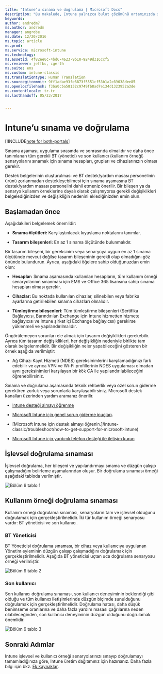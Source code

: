 ```yaml
---
title: "Intune’u sınama ve doğrulama | Microsoft Docs"
description: "Bu makalede, Intune yalnızca bulut çözümünü ortamınızda sınarken ve doğrularken göz önünde bulundurmanız gereken tüm ayrıntılar sağlanır."
keywords: 
author: andredm7
ms.author: andredm
manager: angrobe
ms.date: 12/20/2016
ms.topic: article
ms.prod: 
ms.service: microsoft-intune
ms.technology: 
ms.assetid: 4f82ee0c-4bd6-4623-9b10-9249d316ccf5
ms.reviewer: jeffbu, cgerth
ms.suite: ems
ms.custom: intune-classic
ms.translationtype: Human Translation
ms.sourcegitcommit: 9ff1adae93fe6873f5551cf58b1a2e89638dee85
ms.openlocfilehash: f3ba0c5a58132c9749fb8ad7e134d1323952a3de
ms.contentlocale: tr-tr
ms.lasthandoff: 05/23/2017


---
```


# <a name="intune-testing-and-validation"></a>Intune’u sınama ve doğrulama

[!INCLUDE[note for both-portals](../includes/note-for-both-portals.md)]

Sınama aşaması, uygulama sırasında ve sonrasında olmalıdır ve daha önce tanımlanan tüm gerekli BT (yönetici) ve son kullanıcı (kullanım örneği) senaryolarını sınamak için sınama hesapları, grupları ve cihazlarınızın olması gerekir.

Destek belgelerinin oluşturulması ve BT destek/yardım masası personelinin ürünü zorlanmadan destekleyebilmesi için sınama aşamasına BT destek/yardım masası personelini dahil etmeniz önerilir. Bir bileşen ya da senaryo kullanım örneklerine dayalı olarak çalışmıyorsa gerekli değişiklikleri belgelediğinizden ve değişikliğin nedenini eklediğinizden emin olun.

## <a name="before-you-begin"></a>Başlamadan önce

Aşağıdakileri belgelemek önemlidir:

-   **Sınama ölçütleri:** Karşılaştırılacak kıyaslama noktalarını tanımlar.

-   **Tasarım bileşenleri:** En az 1 sınama ölçütünde bulunmalıdır.

Bir tasarım bileşeni, bir gereksinim veya senaryoya uygun en az 1 sınama ölçütünde mevcut değilse tasarım bileşeninin gerekli olup olmadığını göz önünde bulundurun. Ayrıca, aşağıdaki öğelere sahip olduğunuzdan emin olun:

-   **Hesaplar:** Sınama aşamasında kullanılan hesapların, tüm kullanım örneği senaryolarının sınanması için EMS ve Office 365 lisansına sahip sınama hesapları olması gerekir.

-   **Cihazlar:** Bu noktada kullanılan cihazlar, silinebilen veya fabrika ayarlarına getirilebilen sınama cihazları olmalıdır.

-   **Tümleştirme bileşenleri:** Tüm tümleştirme bileşenleri (Sertifika Bağlayıcısı, Barındırılan Exchange için Intune hizmetten hizmete bağlayıcısı ve Intune şirket içi Exchange bağlayıcısı) gerekirse yüklenmeli ve yapılandırılmalıdır.

Öngörülemeyen sorunları ele almak için tasarım değişiklikleri gerekebilir. Ayrıca tüm tasarım değişiklikleri, her değişikliğin nedeniyle birlikte tam olarak belgelenmelidir. Bir değişikliğin neler yapabileceğini gösteren bir örnek aşağıda verilmiştir:

-   Ağ Cihazı Kayıt Hizmeti (NDES) gereksinimlerini karşılamadığınızı fark edebilir ve ayrıca VPN ve Wi-Fi profillerinin NDES uygulaması olmadan aynı gereksinimleri karşılayan bir kök CA ile yapılandırılabileceğini öğrenebilirsiniz.

Sınama ve doğrulama aşamasında teknik rehberlik veya özel sorun giderme gerektiren zorluk veya sorunlarla karşılaşabilirsiniz. Microsoft destek kanalları üzerinden yardım aramanız önerilir.

-   [Intune desteği almayı öğrenme](/intune-classic/troubleshoot/how-to-get-support-for-microsoft-intune)

-   [Microsoft Intune için genel sorun giderme ipuçları](/intune-classic/troubleshoot/general-troubleshooting-tips-for-microsoft-intune).

-   [Microsoft Intune için destek almayı öğrenin.]/intune-classic/troubleshoot/how-to-get-support-for-microsoft-intune)

-   [Microsoft Intune için yardımlı telefon desteği ile iletişim kurun](/intune-classic/troubleshoot/contact-assisted-phone-support-for-microsoft-intune)

## <a name="functional-validation-testing"></a>İşlevsel doğrulama sınaması

İşlevsel doğrulama, her bileşeni ve yapılandırmayı sınama ve düzgün çalışıp çalışmadığını belirleme aşamalarından oluşur. Bir doğrulama sınaması örneği aşağıdaki tabloda verilmiştir.

![Bölüm 9 tablo 1](../media/section-9-image-1-table.PNG)

## <a name="use-case-validation-testing"></a>Kullanım örneği doğrulama sınaması

Kullanım örneği doğrulama sınaması, senaryoların tam ve işlevsel olduğunu doğrulamak için gerçekleştirilmelidir. İki tür kullanım örneği senaryosu vardır: BT yöneticisi ve son kullanıcı.

### <a name="it-admin"></a>BT Yöneticisi

BT Yöneticisi doğrulama sınaması, bir cihaz veya kullanıcıya uygulanan Yönetim eyleminin düzgün çalışıp çalışmadığını doğrulamak için gerçekleştirilmelidir. Aşağıda BT yöneticisi uçtan uca doğrulama senaryosu örneği verilmiştir.

![Bölüm 9 tablo 2](../media/section-9-image-2-table.PNG)

### <a name="end-user"></a>Son kullanıcı

Son kullanıcı doğrulama sınaması, son kullanıcı deneyiminin beklendiği gibi olduğu ve tüm kullanıcı iletişimlerinde düzgün biçimde sunulduğunu doğrulamak için gerçekleştirilmelidir. Doğrulama hatası, daha düşük benimseme oranlarına ve daha fazla yardım masası çağrılarına neden olabileceğinden, son kullanıcı deneyiminin düzgün olduğunu doğrulamak önemlidir.

![Bölüm 9 tablo 3](../media/section-9-image-3-table.PNG)

## <a name="next-steps"></a>Sonraki Adımlar

Intune işlevsel ve kullanıcı örneği senaryolarınızı sınayıp doğrulamayı tamamladığınıza göre, Intune üretim dağıtımınız için hazırsınız. Daha fazla bilgi için bkz. [Ek kaynaklar](additional-resources.md).

